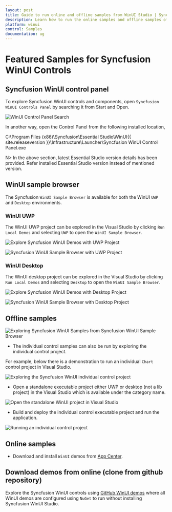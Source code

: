```yaml
---
layout: post
title: Guide to run online and offline samples from WinUI Studio | Syncfusion
description: Learn how to run the online samples and offline samples of Syncfusion Essential Studio WinUI controls and components.
platform: winui
control: Samples
documentation: ug
---
```


# Featured Samples for Syncfusion WinUI Controls

## Syncfusion WinUI control panel

To explore Syncfusion WinUI controls and components, open `Syncfusion WinUI Controls Panel` by searching it from Start and Open. 

![WinUI Control Panel Search](Guide-to-run-the-samples-images/winui-control-panel-search.png)

In another way, open the Control Panel from the following installed location,

C:\Program Files (x86)\Syncfusion\Essential Studio\WinUI\{{ site.releaseversion }}\Infrastructure\Launcher\Syncfusion WinUI Control Panel.exe 

N> In the above section, latest Essential Studio version details has been provided. Refer installed Essential Studio version instead of mentioned version.

## WinUI sample browser

The Syncfusion `WinUI Sample Browser` is available for both the WinUI `UWP` and `Desktop` environments.

### WinUI UWP

The WinUI UWP project can be explored in the Visual Studio by clicking `Run Local Demos` and selecting `UWP` to open the `WinUI Sample Browser`.

![Explore Syncfusion WinUI Demos with UWP Project](Guide-to-run-the-samples-images/exploring-winui-uwp-sample-browser.png)

![Syncfusion WinUI Sample Browser with UWP Project](Guide-to-run-the-samples-images/syncfusion-winui-uwp-sample-browser.png)

### WinUI Desktop

The WinUI desktop project can be explored in the Visual Studio by clicking `Run Local Demos` and selecting `Desktop` to open the `WinUI Sample Browser`.
 
 ![Explore Syncfusion WinUI Demos with Desktop Project](Guide-to-run-the-samples-images/exploring-winui-desktop-sample-browser.png)

![Syncfusion WinUI Sample Browser with Desktop Project](Guide-to-run-the-samples-images/syncfusion-winui-desktop-sample-browser.png)

## Offline samples

![Exploring Syncfusion WinUI Samples from Syncfusion WinUI Sample Browser](Guide-to-run-the-samples-images/exploring-syncfusion-winui-samples-from-sb.png)

* The individual control samples can also be run by exploring the individual control project.

For example, below there is a demonstration to run an individual `Chart` control project in Visual Studio.

![Exploring the Syncfusion WinUI individual control project](Guide-to-run-the-samples-images/exploring-individual-control-project.png)

* Open a standalone executable project either UWP or desktop (not a lib project) in the Visual Studio which is available under the category name.

 ![Open the standalone WinUI project in Visual Studio](Guide-to-run-the-samples-images/open-standalone-winui-project-in-visual-studio.png)

* Build and deploy the individual control executable project and run the application.

![Running an individual control project](Guide-to-run-the-samples-images/run-induvidual-control-project.png)  

## Online samples

* Download and install `WinUI` demos from [App Center](https://install.appcenter.ms/orgs/syncfusion-demos/apps/winui-demos/distribution_groups/release).

## Download demos from online (clone from github repository)

Explore the Syncfusion WinUI controls using [GitHub WinUI demos](https://github.com/syncfusion/winui-demos) where all WinUI demos are configured using `NuGet` to run without installing Syncfusion WinUI Studio.